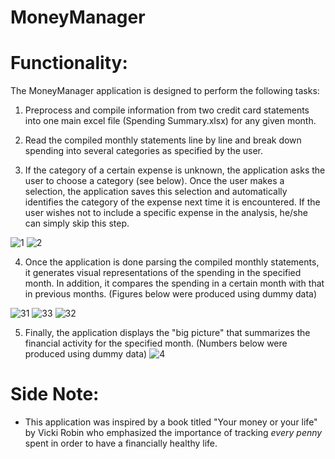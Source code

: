 **MoneyManager**
===================


# Functionality:

The MoneyManager application is designed to perform the following tasks:

1. Preprocess and compile information from two credit card statements into one main excel file (Spending Summary.xlsx) for any given month.

2. Read the compiled monthly statements line by line and break down spending into several categories as specified by the user.

3. If the category of a certain expense is unknown, the application asks the user to choose a category (see below). Once the user makes a selection, the application saves this selection and automatically identifies the category of the expense next time it is encountered. If the user wishes not to include a specific expense in the analysis, he/she can simply skip this step. 

![1](https://user-images.githubusercontent.com/34410616/71704204-e2bbc900-2da6-11ea-8d10-bb2503387878.PNG)
![2](https://user-images.githubusercontent.com/34410616/71704209-e7807d00-2da6-11ea-9610-c73fadf54603.PNG)


4. Once the application is done parsing the compiled monthly statements, it generates visual representations of the spending in the specified month. In addition, it compares the spending in a certain month with that in previous months. (Figures below were produced using dummy data)

![31](https://user-images.githubusercontent.com/34410616/71704393-29f68980-2da8-11ea-96a2-93939b4aa864.PNG)
![33](https://user-images.githubusercontent.com/34410616/71705021-67104b00-2dab-11ea-8362-066d1cd512fd.PNG)
![32](https://user-images.githubusercontent.com/34410616/71704394-2a8f2000-2da8-11ea-81ff-fc741586a85b.PNG)


5. Finally, the application displays the "big picture" that summarizes the financial activity for the specified month. 
(Numbers below were produced using dummy data)
![4](https://user-images.githubusercontent.com/34410616/71704401-32e75b00-2da8-11ea-9787-dc07f811eebe.PNG)



# Side Note: 

* This application was inspired by a book titled "Your money or your life" by Vicki Robin who emphasized the importance of tracking _every penny_ spent in order to have a financially healthy life. 
 
